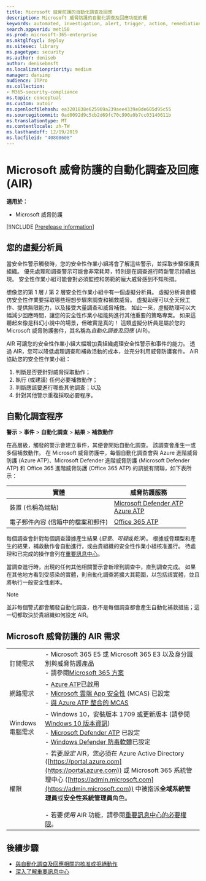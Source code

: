 ```yaml
---
title: Microsoft 威脅防護的自動化調查及回應
description: Microsoft 威脅防護的自動化調查及回應功能的概
keywords: automated, investigation, alert, trigger, action, remediation, 自動化, 調查, 警示, 觸發, 動作, 補救
search.appverid: met150
ms.prod: microsoft-365-enterprise
ms.mktglfcycl: deploy
ms.sitesec: library
ms.pagetype: security
ms.author: deniseb
author: denisebmsft
ms.localizationpriority: medium
manager: dansimp
audience: ITPro
ms.collection:
- M365-security-compliance
ms.topic: conceptual
ms.custom: autoir
ms.openlocfilehash: ea3201838e625969a239aee4339e0de605d95c55
ms.sourcegitcommit: 0ad0092d9c5cb2d69fc70c990a9b7cc03140611b
ms.translationtype: MT
ms.contentlocale: zh-TW
ms.lasthandoff: 12/19/2019
ms.locfileid: "40808608"
---
```

# <a name="automated-investigation-and-response-air-in-microsoft-threat-protection"></a>Microsoft 威脅防護的自動化調查及回應 (AIR)

**適用於：**
- Microsoft 威脅防護

[!INCLUDE [Prerelease information](../includes/prerelease.md)]

## <a name="your-virtual-analyst"></a>您的虛擬分析員

當安全性警示觸發時，您的安全性作業小組將會了解這些警示，並採取步驟保護貴組織。 優先處理和調查警示可能會非常耗時，特別是在調查進行時新警示持續出現。 安全性作業小組可能會對必須監控和防範的龐大威脅感到不知所措。 

想像您的第 1 層 / 第 2 層安全性作業小組中有一個虛擬分析員。 虛擬分析員會模仿安全性作業要採取哪些理想步驟來調查和補救威脅。 虛擬助理可以全天候工作、提供無限能力，以及接受大量調查和威脅補救。 如此一來，虛擬助理可以大幅減少回應時間，讓您的安全性作業小組能夠進行其他重要的策略專案。 如果這聽起來像是科幻小說中的場景，但確實是真的！ 這類虛擬分析員是屬於您的 Microsoft 威脅防護套件，其名稱為*自動化調查及回應* (AIR)。

AIR 可讓您的安全性作業小組大幅增加貴組織處理安全性警示和事件的能力。 透過 AIR，您可以降低處理調查和補救活動的成本，並充分利用威脅防護套件。 AIR 協助您的安全性作業小組：

1.  判斷是否要針對威脅採取動作；
2.  執行 (或建議) 任何必要補救動作；
3.  判斷應該要進行哪些其他調查；以及
4.  針對其他警示重複採取必要程序。

## <a name="the-automated-investigation-process"></a>自動化調查程序

**警示** > **事件** > **自動化調查** > **結果** > **補救動作**

在高層級，觸發的警示會建立事件，其便會開始自動化調查。 該調查會產生一或多個補救動作。 在 Microsoft 威脅防護中，每個自動化調查會與 Azure 進階威脅防護 (Azure ATP)、Microsoft Defender 進階威脅防護 (Microsoft Defender ATP) 和 Office 365 進階威脅防護 (Office 365 ATP) 的訊號有關聯，如下表所示： 

|實體 |威脅防護服務  |
|---------|---------|
|裝置 (也稱為端點)     |[Microsoft Defender ATP](https://docs.microsoft.com/windows/security/threat-protection/microsoft-defender-atp/automated-investigations)<br/>[Azure ATP](https://docs.microsoft.com/azure-advanced-threat-protection/what-is-atp) |      
|電子郵件內容 (信箱中的檔案和郵件)     |[Office 365 ATP](https://docs.microsoft.com/microsoft-365/security/office-365-security/office-365-atp)         |


每個調查會針對每個調查證據產生結果 (*惡意*、*可疑*或*乾淨*)。 根據威脅類型和產生的結果，補救動作會自動進行，或由貴組織的安全性作業小組核准進行。 待處理和已完成的操作會列在[重要訊息中心](mtp-action-center.md)。

當調查進行時，出現的任何其他相關警示會新增到調查中，直到調查完成。 如果在其他地方看到受感染的實體，則自動化調查將擴大其範圍，以包括該實體，並且將執行一般安全性劇本。 

> [!NOTE]
> 並非每個警式都會觸發自動化調查，也不是每個調查都會產生自動化補救措施；這一切都取決於貴組織如何設定 AIR。 

## <a name="requirements-for-air-in-microsoft-threat-protection"></a>Microsoft 威脅防護的 AIR 需求

| | |
|--|--|
|訂閱需求 |- Microsoft 365 E5 或 Microsoft 365 E3 以及身分識別與威脅防護產品<br/>- 請參閱[Microsoft 365 方案](https://docs.microsoft.com/microsoft-365/enterprise/microsoft-365-overview#plans)|
|網路需求 |- [Azure ATP](https://docs.microsoft.com/azure-advanced-threat-protection/what-is-atp)已啟用<br/>- [Microsoft 雲端 App 安全性](https://docs.microsoft.com/cloud-app-security/what-is-cloud-app-security) (MCAS) 已設定<br/>- [與 Azure ATP 整合的 MCAS](https://docs.microsoft.com/cloud-app-security/aatp-integration) |
|Windows 電腦需求 |- Windows 10，安裝版本 1709 或更新版本 (請參閱 [Windows 10 版本資訊](https://docs.microsoft.com/windows/release-information/))<br/>- [Microsoft Defender ATP](https://docs.microsoft.com/windows/security/threat-protection/microsoft-defender-atp/configure-endpoints) 已設定 <br/>- [Windows Defender 防毒軟體](https://docs.microsoft.com/windows/security/threat-protection/windows-defender-antivirus/configure-windows-defender-antivirus-features)已設定 |
|權限 |- 若要*設定* AIR，您必須在 Azure Active Directory ([https://portal.azure.com](https://portal.azure.com)) 或 Microsoft 365 系統管理中心 ([https://admin.microsoft.com](https://admin.microsoft.com)) 中被指派**全域系統管理員**或**安全性系統管理員**角色。<br/><br/>- 若要*使用* AIR 功能，請參閱[重要訊息中心的必要權限](mtp-action-center.md#required-permissions-for-action-center-tasks)。 |

## <a name="next-steps"></a>後續步驟

- [與自動化調查及回應相關的核准或拒絕動作](mtp-autoir-actions.md)
- [深入了解重要訊息中心](mtp-action-center.md)
